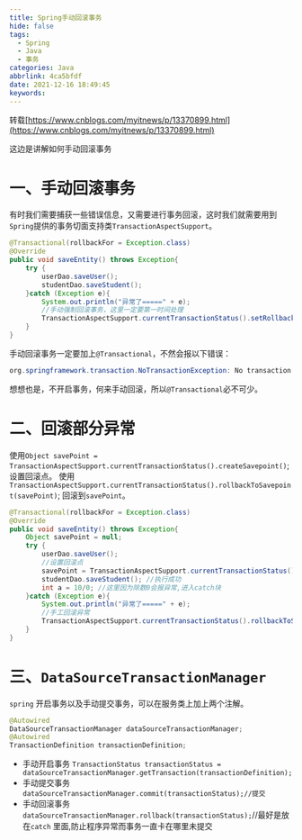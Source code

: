 ```yaml
---
title: Spring手动回滚事务
hide: false
tags:
  - Spring
  - Java
  - 事务
categories: Java
abbrlink: 4ca5bfdf
date: 2021-12-16 18:49:45
keywords:
---
```


转载[https://www.cnblogs.com/myitnews/p/13370899.html](https://www.cnblogs.com/myitnews/p/13370899.html)

这边是讲解如何手动回滚事务

# 一、手动回滚事务

有时我们需要捕获一些错误信息，又需要进行事务回滚，这时我们就需要用到`Spring`提供的事务切面支持类`TransactionAspectSupport`。

```java
@Transactional(rollbackFor = Exception.class)
@Override
public void saveEntity() throws Exception{
    try {
        userDao.saveUser();
        studentDao.saveStudent();
    }catch (Exception e){
        System.out.println("异常了=====" + e);
        //手动强制回滚事务，这里一定要第一时间处理
        TransactionAspectSupport.currentTransactionStatus().setRollbackOnly();
    }
}
```
手动回滚事务一定要加上`@Transactional`，不然会报以下错误：
```java
org.springframework.transaction.NoTransactionException: No transaction aspect-managed TransactionStatus in scope
```
想想也是，不开启事务，何来手动回滚，所以`@Transactional`必不可少。

# 二、回滚部分异常

使用`Object savePoint = TransactionAspectSupport.currentTransactionStatus().createSavepoint()`; 设置回滚点。
使用`TransactionAspectSupport.currentTransactionStatus().rollbackToSavepoint(savePoint)`; 回滚到`savePoint`。

```java
@Transactional(rollbackFor = Exception.class)
@Override
public void saveEntity() throws Exception{
    Object savePoint = null;
    try {
        userDao.saveUser();
        //设置回滚点
        savePoint = TransactionAspectSupport.currentTransactionStatus().createSavepoint();
        studentDao.saveStudent(); //执行成功
        int a = 10/0; //这里因为除数0会报异常,进入catch块
    }catch (Exception e){
        System.out.println("异常了=====" + e);
        //手工回滚异常
        TransactionAspectSupport.currentTransactionStatus().rollbackToSavepoint(savePoint);
    }
}
```
# 三、`DataSourceTransactionManager`

`spring` 开启事务以及手动提交事务，可以在服务类上加上两个注解。
```java
@Autowired
DataSourceTransactionManager dataSourceTransactionManager;
@Autowired
TransactionDefinition transactionDefinition;
```
- 手动开启事务
    `TransactionStatus transactionStatus = dataSourceTransactionManager.getTransaction(transactionDefinition);`
- 手动提交事务
    `dataSourceTransactionManager.commit(transactionStatus);//提交`
- 手动回滚事务
    `dataSourceTransactionManager.rollback(transactionStatus);`//最好是放在`catch` 里面,防止程序异常而事务一直卡在哪里未提交



